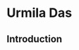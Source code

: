 <html>
  <head>
    <title>My page</title>
    <link rel="stylesheet" href="style.css"
  </head>
  <body>
  <h1>Urmila Das</h1>
    <h2>Introduction</h2>
  </body>
</html>
